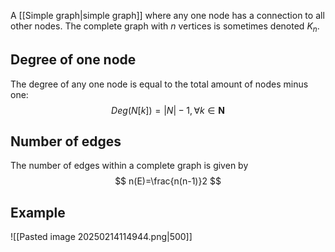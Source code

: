 A [[Simple graph|simple graph]] where any one node has a connection to all other nodes. The complete graph with $n$ vertices is sometimes denoted $K_{n}$.
## Degree of one node
The degree of any one node is equal to the total amount of nodes minus one:
$$
Deg(N[k]) = |N| - 1 , \forall k \in \mathbf N
$$
## Number of edges
The number of edges within a complete graph is given by $$
n(E)=\frac{n(n-1)}2
$$
## Example
![[Pasted image 20250214114944.png|500]]